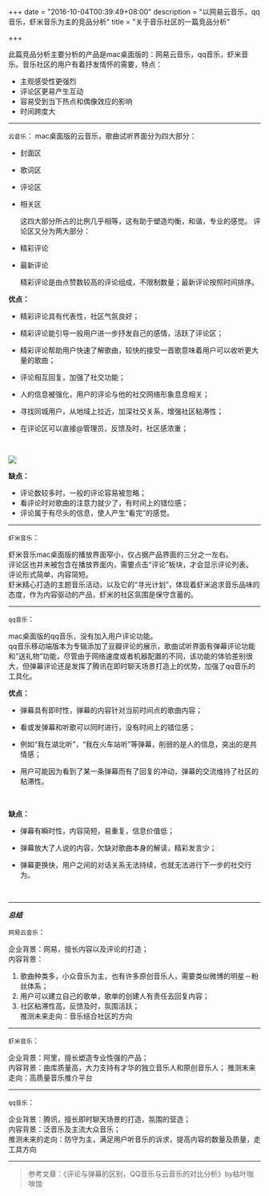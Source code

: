 +++
date = "2016-10-04T00:39:49+08:00"
description = "以网易云音乐，qq音乐，虾米音乐为主的竞品分析"
title = "关于音乐社区的一篇竞品分析"

+++

此篇竞品分析主要分析的产品是mac桌面版的：网易云音乐，qq音乐，虾米音乐。音乐社区的用户有着抒发情怀的需要，特点：	

* 主观感受性更强烈
* 评论区更易产生互动
* 容易受到当下热点和偶像效应的影响
* 时间跨度大	

---

`云音乐`： mac桌面版的云音乐，歌曲试听界面分为四大部分： 

* 封面区
* 歌词区
* 评论区
* 相关区

  这四大部分所占的比例几乎相等，这有助于塑造均衡，和谐，专业的感觉。
  评论区又分为两大部分：

* 精彩评论
* 最新评论

  精彩评论是由点赞数较高的评论组成，不限制数量；最新评论按照时间排序。

**优点：**

* 精彩评论具有代表性，社区气氛良好；
* 精彩评论能引导一般用户进一步抒发自己的感情，活跃了评论区；
* 精彩评论帮助用户快速了解歌曲，较快的接受一首歌意味着用户可以收听更大量的歌曲；
* 评论相互回复，加强了社交功能；
* 人的信息被强化，用户的评论与他的社交网络形象息息相关；
* 寻找同城用户，从地域上拉近，加深社交关系，增强社区粘滞性；
* 在评论区可以直接@管理员，反馈及时，社区感浓重；

  ​	

![](http://o7o0hlenq.bkt.clouddn.com/EC8821AF-0E0D-4EF5-961D-BE02F75723A8.png)

**缺点：**

* 评论数较多时，一般的评论容易被忽略；
* 看评论时对歌曲的注意力就少了，有时间上的错位感；
* 评论属于有尽头的信息，使人产生“看完”的感觉。
  ​	

---

`虾米音乐`：

虾米音乐mac桌面版的播放界面窄小，仅占据产品界面的三分之一左右。	
评论区也并未被包含在播放界面内，需要点击“评论”板块，才会显示评论列表。	
评论形式简单，内容简短。	
虾米精心打造的主题音乐活动，以及它的“寻光计划”，体现着虾米追求音乐品味的态度，作为内容驱动的产品，虾米的社区氛围是保守含蓄的。

---

`qq音乐`：

mac桌面版的qq音乐，没有加入用户评论功能。 		
qq音乐移动端版本为专辑添加了豆瓣评论的展示，歌曲试听界面有弹幕评论功能和“送礼物”功能，尽管由于网络速度或者机器配置的不同，该功能的体验差别很大，但弹幕评论还是发挥了腾讯在即时聊天场景打造上的优势，加强了qq音乐的工具化。	

**优点：**

* 弹幕具有即时性，弹幕的内容针对当前时间点的歌曲内容；
* 看或发弹幕和听歌可以同时进行，没有时间上的错位感；
* 例如“我在湖北听”，“我在火车站听”等弹幕，削弱的是人的信息，突出的是共情感；
* 用户可能因为看到了某一条弹幕而有了回复的冲动，弹幕的交流维持了社区的粘滞性。

  ​	

**缺点：**

* 弹幕有瞬时性，内容简短，易重复，信息价值低；
* 弹幕放大了人说的内容，欠缺对歌曲本身的解读，精彩发言少；
* 弹幕更换快，用户之间的对话关系无法持续，也就无法进行下一步的社交行为。

  ​	

---

***总结***

`网易云音乐`：

企业背景：网易，擅长内容以及评论的打造；    
内容背景：

1. 歌曲种类多，小众音乐为主，也有许多原创音乐人，需要类似微博的明星－粉丝体系；   
2. 用户可以建立自己的歌单，歌单的创建人有责任去回复内容；  
3. 社区粘滞性高，反馈及时，氛围活跃；    
推测未来走向：音乐结合社区的方向

---

`虾米音乐`：

企业背景：阿里，擅长塑造专业性强的产品；	
内容背景：曲库质量高，大力支持有才华的独立音乐人和原创音乐人；
推测未来走向：高质量音乐推介平台

---

`qq音乐`：

企业背景：腾讯，擅长即时聊天场景的打造，氛围的营造；  
内容背景：泛音乐及主流大众音乐；    
推测未来的走向：防守为主，满足用户听音乐的诉求，提高内容的数量及质量，走工具方向

---

>参考文章：《评论与弹幕的区别，QQ音乐与云音乐的对比分析》by枯叶咖啡馆